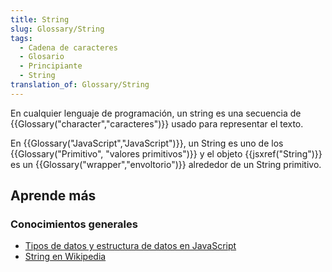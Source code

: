 ```yaml
---
title: String
slug: Glossary/String
tags:
  - Cadena de caracteres
  - Glosario
  - Principiante
  - String
translation_of: Glossary/String
---
```


En cualquier lenguaje de programación, un string es una secuencia de {{Glossary("character","caracteres")}} usado para representar el texto.

En {{Glossary("JavaScript","JavaScript")}}, un String es uno de los {{Glossary("Primitivo", "valores primitivos")}} y el objeto {{jsxref("String")}} es un {{Glossary("wrapper","envoltorio")}} alrededor de un String primitivo.

## Aprende más

### Conocimientos generales

- [Tipos de datos y estructura de datos en JavaScript](/en-US/docs/Web/JavaScript/Data_structures#String_type)
- [String en Wikipedia](http://es.wikipedia.org/wiki/Cadena_de_caracteres)
